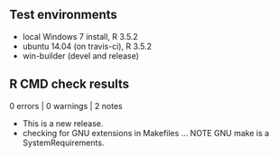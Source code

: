 ## Test environments
* local Windows 7 install, R 3.5.2
* ubuntu 14.04 (on travis-ci), R 3.5.2
* win-builder (devel and release)

## R CMD check results

0 errors | 0 warnings | 2 notes

* This is a new release.
* checking for GNU extensions in Makefiles ... NOTE
  GNU make is a SystemRequirements.
  
